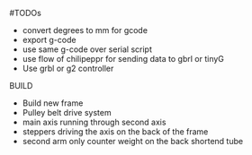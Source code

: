 #TODOs

- convert degrees to mm for gcode
- export g-code
- use same g-code over serial script
- use flow of chilipeppr for sending data to gbrl or tinyG
- Use grbl or g2 controller

BUILD

- Build new frame
- Pulley belt drive system
- main axis running through second axis
- steppers driving the axis on the back of the frame
- second arm  only counter weight on the back shortend tube
